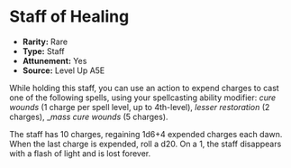 
# Staff of Healing

* **Rarity:** Rare
* **Type:** Staff
* **Attunement:** Yes
* **Source:** Level Up A5E


While holding this staff, you can use an action to expend charges to cast one of the following spells, using your spellcasting ability modifier: _cure wounds_ (1 charge per spell level, up to 4th-level), _lesser restoration_ (2 charges), __mass cure wounds_ (5 charges).

The staff has 10 charges, regaining 1d6+4 expended charges each dawn. When the last charge is expended, roll a d20\. On a 1, the staff disappears with a flash of light and is lost forever.
